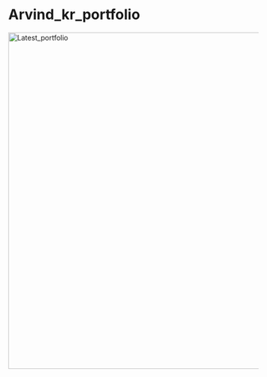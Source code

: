 # Arvind_kr_portfolio
<img width="1322" height="677" alt="Latest_portfolio" src="https://github.com/user-attachments/assets/2a5ea023-656b-4d8a-978c-d2b8cbb34f29" />
